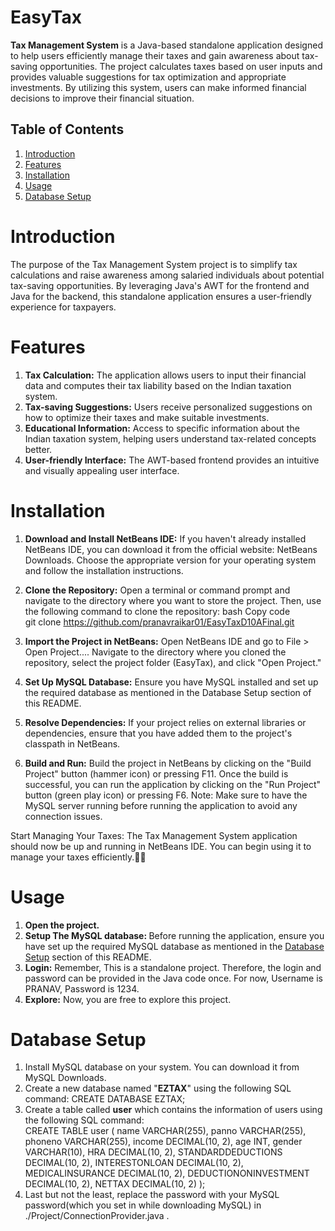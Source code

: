 # EasyTax
<p><b>Tax Management System</b> is a Java-based standalone application designed to help users efficiently manage their taxes and gain awareness about tax-saving opportunities. The project calculates taxes based on user inputs and provides valuable suggestions for tax optimization and appropriate investments. By utilizing this system, users can make informed financial decisions to improve their financial situation.</p>

## Table of Contents
1. [Introduction](#introduction)
2. [Features](#features)
3. [Installation](#installation)
4. [Usage](#usage)
5. [Database Setup](#database-setup)


# Introduction
The purpose of the Tax Management System project is to simplify tax calculations and raise awareness among salaried individuals about potential tax-saving opportunities. By leveraging Java's AWT for the frontend and Java for the backend, this standalone application ensures a user-friendly experience for taxpayers.

# Features
<ol>
<li><b>Tax Calculation:</b> The application allows users to input their financial data and computes their tax liability based on the Indian taxation system.</li>
<li><b>Tax-saving Suggestions:</b> Users receive personalized suggestions on how to optimize their taxes and make suitable investments.</li>
<li><b>Educational Information:</b> Access to specific information about the Indian taxation system, helping users understand tax-related concepts better.</li>
<li><b>User-friendly Interface:</b> The AWT-based frontend provides an intuitive and visually appealing user interface.</li>
</ol>

# Installation
1. <b>Download and Install NetBeans IDE:</b>
If you haven't already installed NetBeans IDE, you can download it from the official website: NetBeans Downloads. Choose the appropriate version for your operating system and follow the installation instructions.

2. <b>Clone the Repository:</b>
Open a terminal or command prompt and navigate to the directory where you want to store the project. Then, use the following command to clone the repository:
bash
Copy code<br>
git clone https://github.com/pranavraikar01/EasyTaxD10AFinal.git

3. <b>Import the Project in NetBeans:</b>
Open NetBeans IDE and go to File > Open Project.... Navigate to the directory where you cloned the repository, select the project folder (EasyTax), and click "Open Project."

4. <b>Set Up MySQL Database:</b>
Ensure you have MySQL installed and set up the required database as mentioned in the Database Setup section of this README.

5. <b>Resolve Dependencies:</b>
If your project relies on external libraries or dependencies, ensure that you have added them to the project's classpath in NetBeans.

6. <b>Build and Run:</b>
Build the project in NetBeans by clicking on the "Build Project" button (hammer icon) or pressing F11. Once the build is successful, you can run the application by clicking on the "Run Project" button (green play icon) or pressing F6.
Note: Make sure to have the MySQL server running before running the application to avoid any connection issues.

Start Managing Your Taxes:
The Tax Management System application should now be up and running in NetBeans IDE. You can begin using it to manage your taxes efficiently.🎉🎉


# Usage
1. <b>Open the project.</b>
2. <b>Setup The MySQL database: </b>
Before running the application, ensure you have set up the required MySQL database as mentioned in the [Database Setup](#database-setup) section of this README.
3. <b>Login:</b>
Remember, This is a standalone project. Therefore, the login and password can be provided in the Java code once.
For now, Username is PRANAV, Password is 1234.
4. <b>Explore:</b>
Now, you are free to explore this project.

# Database Setup
1. Install MySQL database on your system. You can download it from MySQL Downloads.
2. Create a new database named "<b>EZTAX</b>" using the following SQL command:
CREATE DATABASE EZTAX;
3. Create a table called <b>user</b> which contains the information of users using the following SQL command:<br>
   CREATE TABLE user (
  name VARCHAR(255),
  panno VARCHAR(255),
  phoneno VARCHAR(255),
  income DECIMAL(10, 2),
  age INT,
  gender VARCHAR(10),
  HRA DECIMAL(10, 2),
  STANDARDDEDUCTIONS DECIMAL(10, 2),
  INTERESTONLOAN DECIMAL(10, 2),
  MEDICALINSURANCE DECIMAL(10, 2),
  DEDUCTIONONINVESTMENT DECIMAL(10, 2),
  NETTAX DECIMAL(10, 2)
);<br>
4. Last but not the least, replace the password with your MySQL password(which you set in while downloading MySQL) in  ./Project/ConnectionProvider.java .
